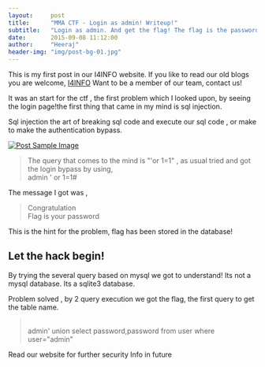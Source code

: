 ```yaml
---
layout:     post
title:      "MMA CTF - Login as admin! Writeup!"
subtitle:   "Login as admin. And get the flag! The flag is the password of admin."
date:       2015-09-08 11:12:00
author:     "Heeraj"
header-img: "img/post-bg-01.jpg"
---
```


<p>This is my first post in our I4INFO website. If you like to read our old blogs you are welcome, <a href="http://heeraj123.wordpress.com">I4INFO</a> Want to be a member of our team, contact us!</p>

<p>It was an start for the ctf , the first problem which I looked upon, by seeing the login page!the first thing that came in my mind is sql injection.</p>

<p>Sql injection the art of breaking sql code and execute our sql code , or make to make the authentication bypass.</p>

<a href="#">
    <img src="{{ site.baseurl }}/img/post-sample-01.png" alt="Post Sample Image">
</a>

<blockquote>The query that comes to the mind is "'or 1=1" , as usual tried and got the login bypass by using, <br> admin ' or 1=1#</blockquote>

<p>The message I got was ,</p>

<blockquote>Congratulation<br>Flag is your password</blockquote>

<p>This is the hint for the problem, flag has been stored in the database!</p>

<h2 class="section-heading">Let the hack begin!</h2>

<p>By trying the several query based on mysql we got to understand! Its not a mysql database. Its a sqlite3 database.</p>

<p>Problem solved , by 2 query execution we got the flag, the first query to get the table name.</p>

<blockquote><br>admin' union select password,password from user where user="admin"</blockquote>

<p>Read our website for further security Info in future</p>

